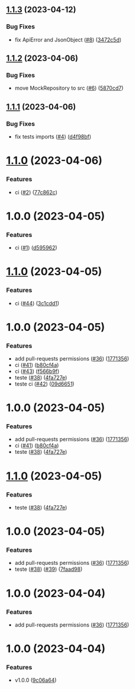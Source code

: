 ## [1.1.3](https://github.com/e2ateam/php_shared/compare/v1.1.2...v1.1.3) (2023-04-12)


### Bug Fixes

* fix ApiError and JsonObject ([#8](https://github.com/e2ateam/php_shared/issues/8)) ([3472c5d](https://github.com/e2ateam/php_shared/commit/3472c5d0b896a2c3a872d4d042b1fac66b445680))

## [1.1.2](https://github.com/e2ateam/php_shared/compare/v1.1.1...v1.1.2) (2023-04-06)


### Bug Fixes

* move MockRepository to src ([#6](https://github.com/e2ateam/php_shared/issues/6)) ([5870cd7](https://github.com/e2ateam/php_shared/commit/5870cd731483774a2ba56786145a195953766dea))

## [1.1.1](https://github.com/e2ateam/php_shared/compare/v1.1.0...v1.1.1) (2023-04-06)


### Bug Fixes

* fix tests imports ([#4](https://github.com/e2ateam/php_shared/issues/4)) ([d4f98bf](https://github.com/e2ateam/php_shared/commit/d4f98bfa22fb9990bee545fd5849b9d45e338814))

# [1.1.0](https://github.com/e2ateam/php_shared/compare/v1.0.0...v1.1.0) (2023-04-06)


### Features

* ci ([#2](https://github.com/e2ateam/php_shared/issues/2)) ([77c862c](https://github.com/e2ateam/php_shared/commit/77c862ce767f66cf4b30fe90b6511c9fbb3f9cb8))

# 1.0.0 (2023-04-05)


### Features

* ci ([#1](https://github.com/e2ateam/php_shared/issues/1)) ([d595962](https://github.com/e2ateam/php_shared/commit/d5959626102a9b62ae8ea8d2851b547e748a23bb))

# [1.1.0](https://github.com/e2ateam/php_shared/compare/v1.0.0...v1.1.0) (2023-04-05)


### Features

* ci ([#44](https://github.com/e2ateam/php_shared/issues/44)) ([3c1cdd1](https://github.com/e2ateam/php_shared/commit/3c1cdd1b71df36f25eef8b137fe41723c04e6c49))

# 1.0.0 (2023-04-05)


### Features

* add pull-requests permissions ([#36](https://github.com/e2ateam/php_shared/issues/36)) ([1771356](https://github.com/e2ateam/php_shared/commit/1771356adf2fce9573f6bb5e714f2e239fb00390))
* ci ([#41](https://github.com/e2ateam/php_shared/issues/41)) ([b80cf4a](https://github.com/e2ateam/php_shared/commit/b80cf4a46d39a0851d971501b4dd9c68f52f209c))
* ci ([#43](https://github.com/e2ateam/php_shared/issues/43)) ([f566b9f](https://github.com/e2ateam/php_shared/commit/f566b9f62b216a60dd8e6b34b2bc21e738df1483))
* teste ([#38](https://github.com/e2ateam/php_shared/issues/38)) ([4fa727e](https://github.com/e2ateam/php_shared/commit/4fa727e656e86c51f7f977cab298fdefc2d9370c))
* teste ci ([#42](https://github.com/e2ateam/php_shared/issues/42)) ([09d6651](https://github.com/e2ateam/php_shared/commit/09d66517239040f67bae6d5c8fcf64f54d2c2a34))

# 1.0.0 (2023-04-05)


### Features

* add pull-requests permissions ([#36](https://github.com/e2ateam/php_shared/issues/36)) ([1771356](https://github.com/e2ateam/php_shared/commit/1771356adf2fce9573f6bb5e714f2e239fb00390))
* ci ([#41](https://github.com/e2ateam/php_shared/issues/41)) ([b80cf4a](https://github.com/e2ateam/php_shared/commit/b80cf4a46d39a0851d971501b4dd9c68f52f209c))
* teste ([#38](https://github.com/e2ateam/php_shared/issues/38)) ([4fa727e](https://github.com/e2ateam/php_shared/commit/4fa727e656e86c51f7f977cab298fdefc2d9370c))

# [1.1.0](https://github.com/e2ateam/php_shared/compare/v1.0.0...v1.1.0) (2023-04-05)


### Features

* teste ([#38](https://github.com/e2ateam/php_shared/issues/38)) ([4fa727e](https://github.com/e2ateam/php_shared/commit/4fa727e656e86c51f7f977cab298fdefc2d9370c))

# 1.0.0 (2023-04-05)


### Features

* add pull-requests permissions ([#36](https://github.com/e2ateam/php_shared/issues/36)) ([1771356](https://github.com/e2ateam/php_shared/commit/1771356adf2fce9573f6bb5e714f2e239fb00390))
* teste ([#38](https://github.com/e2ateam/php_shared/issues/38)) ([#39](https://github.com/e2ateam/php_shared/issues/39)) ([7faad98](https://github.com/e2ateam/php_shared/commit/7faad98e7c9b308452711c9e90d9754e720a3519))

# 1.0.0 (2023-04-04)


### Features

* add pull-requests permissions ([#36](https://github.com/e2ateam/php_shared/issues/36)) ([1771356](https://github.com/e2ateam/php_shared/commit/1771356adf2fce9573f6bb5e714f2e239fb00390))

# 1.0.0 (2023-04-04)


### Features

* v1.0.0 ([9c06a64](https://github.com/e2ateam/php_shared/commit/9c06a643dfd5744052ff9b4615c7117c9cf6dbfd))
